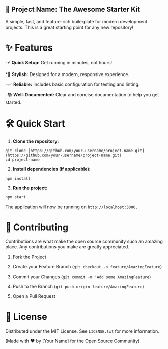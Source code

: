 ## 🚀 Project Name: The Awesome Starter Kit

A simple, fast, and feature-rich boilerplate for modern development projects. This is a great starting point for any new repository!

# ✨ Features

-⚡️ **Quick Setup:** Get running in minutes, not hours!

*🎨 **Stylish:** Designed for a modern, responsive experience.

+✅ **Reliable:** Includes basic configuration for testing and linting.

-📚 **Well-Documented:** Clear and concise documentation to help you get started.

# 🛠️ Quick Start

1. **Clone the repository:**

```
git clone [https://github.com/your-username/project-name.git](https://github.com/your-username/project-name.git)
cd project-name
```

2. **Install dependencies (if applicable):**

```
npm install
```


3. **Run the project:**

```
npm start
```


The application will now be running on ```http://localhost:3000.```

# 🤝 Contributing

Contributions are what make the open source community such an amazing place. Any contributions you make are greatly appreciated.

1. Fork the Project

2. Create your Feature Branch (```git checkout -b feature/AmazingFeature```)

3. Commit your Changes (```git commit -m 'Add some AmazingFeature```)

4. Push to the Branch (```git push origin feature/AmazingFeature```)

5. Open a Pull Request

# 📄 License

Distributed under the MIT License. See ```LICENSE.txt``` for more information.

(Made with ❤️ by [Your Name] for the Open Source Community)
